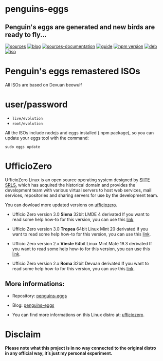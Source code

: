penguins-eggs
=============

## Penguin&#39;s eggs are generated and new birds are ready to fly...
[![sources](https://img.shields.io/badge/github-sources-blue)](https://github.com/pieroproietti/penguins-eggs)
[![blog](https://img.shields.io/badge/blog-penguin's%20eggs-blue)](https://penguins-eggs.net)
[![sources-documentation](https://img.shields.io/badge/sources-documentation-blue)](https://penguins-eggs.net/sources-documentation/index.html)
[![guide](https://img.shields.io/badge/guide-penguin's%20eggs-blue)](https://penguins-eggs.net/book/)
[![npm version](https://img.shields.io/npm/v/penguins-eggs.svg)](https://npmjs.org/package/penguins-eggs)
[![deb](https://img.shields.io/badge/deb-packages-orange)](https://sourceforge.net/projects/penguins-eggs/files/packages-deb)
[![iso](https://img.shields.io/badge/iso-images-orange)](https://sourceforge.net/projects/penguins-eggs/files/iso)


# Penguin's eggs remastered ISOs

All ISOs are based on Devuan beowulf

# user/password
* ```live/evolution```
* ```root/evolution```

All the ISOs include nodejs and eggs installed (.npm package), so you can update your eggs tool with the command:

```sudo eggs update```

# UfficioZero

UfficioZero Linux is an open source operating system designed by [SIITE SRLS](https://it.siite.it/), which has acquired the historical domain and provides the development team with various virtual servers to host web services, mail services, repositories and sharing servers for use by the development team.

You can dowload more updated versions on [ufficiozero](https://www.ufficiozero.org/index.php?alias=download).

* Ufficio Zero version 3.0 **Siena** 32bit LMDE 4 derivated
If you want to read some help how-to for this version, you can use this [link](https://wiki.ufficiozero.org/doku.php?id=siena)

* Ufficio Zero version 3.0 **Tropea** 64bit Linux Mint 20 derivated
if you want to read some help how-to for this version, you can use this [link](https://wiki.ufficiozero.org/doku.php?id=tropea).

* Ufficio Zero version 2.x **Vieste** 64bit Linux Mint Mate 19.3 derivated
If you want to read some help how-to for this version, you can use this [link](https://wiki.ufficiozero.org/doku.php?id=vieste).

* Ufficio Zero version 2.x **Roma** 32bit Devuan derivated
If you want to read some help how-to for this version, you can use this [link](https://wiki.ufficiozero.org/doku.php?id=vieste).


## More informations:

* Repository: [penguins-eggs](https://github.com/pieroproietti/penguins-eggs)
* Blog: [penguins-eggs](https://penguins-eggs.net)

* You can find more informations on this Linux distro at: [ufficiozero](https://www.ufficiozero.org/).

# Disclaim
__Please note what this project is in no way connected to the original distro in any official way, it’s just my personal experiment.__

